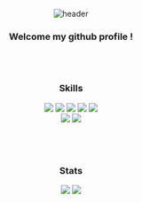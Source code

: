 <div align="center"> 

![header](https://capsule-render.vercel.app/api?type=cylinder&color=000000&height=120&section=header&text=7manwon&fontColor=ffffff&fontSize=70&animation=fadeIn&fontAlignY=55&desc=%20&descAlignY=62&descAlign=62)

### Welcome my github profile !

<br>
<br>

### Skills

<img src="https://img.shields.io/badge/java-FF6500?style=for-the-badge&logo=OpenJDK&logoColor=white">
<img src="https://img.shields.io/badge/HTML-E34F26?style=for-the-badge&logo=HTML5&logoColor=white">
<img src="https://img.shields.io/badge/CSS-1572B6?style=for-the-badge&logo=CSS3&logoColor=white">
<img src="https://img.shields.io/badge/JavaScript-F7DF1E?style=for-the-badge&logo=JavaScript&logoColor=000000">
<img src="https://img.shields.io/badge/Python-3776AB?style=for-the-badge&logo=Python&logoColor=white">
<br>
<img src="https://img.shields.io/badge/oracle-F80000?style=for-the-badge&logo=oracle&logoColor=white">
<img src="https://img.shields.io/badge/apache tomcat-F8DC75?style=for-the-badge&logo=apachetomcat&logoColor=white">

<br>
<br>
<br>
<br>

### Stats

![](http://github-profile-summary-cards.vercel.app/api/cards/stats?username=7manwon&theme=rose_pine) ![](http://github-profile-summary-cards.vercel.app/api/cards/most-commit-language?username=7manwon&theme=rose_pine)

</div>
